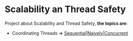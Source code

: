 Scalability an Thread Safety
======================

Project about Scalability and Thread Safety, **the topics are**:

* Coordinating Threads => [Sequential]()|[Naively]()|[Concurrent]()
